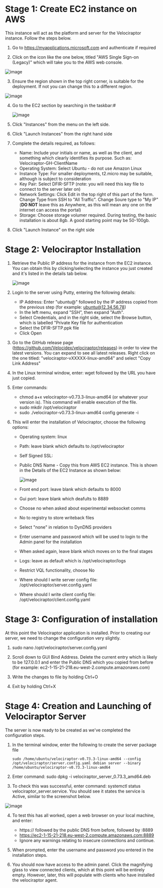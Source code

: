 

# Stage 1: Create EC2 instance on AWS

This instance will act as the platform and server for the Velociraptor instance. Follow the steps below.

1. Go to https://myapplications.microsoft.com and authenticate if required

2. Click on the icon like the one below, titled "AWS Single Sign-on (Legacy)" which will take you to the AWS web console.

![image](https://github.com/user-attachments/assets/7736c2ff-64b5-4823-b514-a614864290e2)

3. Ensure the region shown in the top right corner, is suitable for the deployment. If not you can change this to a different region.

![image](https://github.com/user-attachments/assets/349ddea5-5012-4968-8a42-c7921e707679)

4. Go to the EC2 section by searching in the taskbar:#

   ![image](https://github.com/user-attachments/assets/adc6ec8f-2a12-45e5-9c24-1a8ed95eec70)

5. Click "Instances" from the menu on the left side.

6. Click "Launch Instances" from the right hand side
   
7. Complete the details required, as follows:

    * Name: Include your initials or name, as well as the client, and something which clearly identifies its purpose. Such as: Velociraptor-GH-ClientName
    * Operating System: Select Ubuntu - do not use Amazon Linux
    * Instance Type:  For smaller deployments, t2.micro may be suitable, although is subject to consideration
    * Key Pair: Select DFIR-SFTP (note: you will need this key file to connect to the server later on)
    * Network Settings: Click Edit in the top right of this part of the form. Change Type from SSH to "All Traffic". Change Soure type to "My IP" (**DO NOT** leave this as Anywhere, as this will mean any one on the internet can access the portal)
    * Storage: Choose storage volumer required. During testing, the basic installation is about 8gb. A good starting point may be 50-100gb.
        
8. Click "Launch Instance" on the right side

# Stage 2: Velociraptor Installation

1. Retrieve the Public IP address for the instance from the EC2 instance. You can obtain this by clicking/selecting the instance you just created and it's listed in the details tab below.

   ![image](https://github.com/user-attachments/assets/eb95b0d6-79b0-45b2-a768-3cc409544d80)

2. Login to the server using Putty, entering the following details:
   
     * IP Address: Enter "ubuntu@" followed by the IP address copied from the previous step (for example: ubuntu@12.34.56.78)
     * In the left menu, expand "SSH", then expand "Auth".
     * Select Credentials, and in the right side, select the Browse button, which is labelled "Private Key file for authentication
     * Select the DFIR-SFTP.ppk file
     * Click Open
  
3. Go to the GitHub release page (https://github.com/Velocidex/velociraptor/releases) in order to view the latest versions. You can expand to see all latest releases. Right click on the one titled: "velociraptor-vXXXXX-linux-amd64" and select "Copy Link Address"

4. In the Linux terminal window, enter: wget followed by the URL you have just copied.
   
5. Enter commands:

    * chmod a+x velociraptor-v0.73.3-linux-amd64 (or whatever your version is). This command will enable execution of the file.
    * sudo mkdir /opt/velociraptor
    * sudo ./velociraptor-v0.73.3-linux-amd64 config generate -i
  
9. This will enter the installation of Velociraptor, choose the following options:
    * Operating system: linux
    * Path: leave blank which defaults to /opt/velociraptor
    * Self Signed SSL:
    * Public DNS Name - Copy this from AWS EC2 instance. This is shown in the Details of the EC2 Instance as shown below:

      ![image](https://github.com/user-attachments/assets/d07c2541-4492-44f2-8e62-26b02eeaa310)

    * Front end port: leave blank which defaults to 8000
    * Gui port: leave blank which deafults to 8889
    * Choose no when asked about experimental websocket comms
    * No to registry to store writeback files
    * Select "none" in relation to DynDNS providers
    * Enter username and password which will be used to login to the Admin panel for the installation
    * When asked again, leave blank which moves on to the final stages
    * Logs: leave as default which is /opt/velociraptor/logs
    * Restrict VQL functionality, choose No
    * Where should I write server config file: /opt/velociraptor/server.config.yaml
    * Where should I write client config file: /opt/velociraptor/client.config.yaml


# Stage 3: Configuration of installation

At this point the Velociraptor application is installed. Prior to creating our server, we need to change the configuration very slightly.

1. sudo nano /opt/velociraptor/server.config.yaml
   
2. Scroll down to GUI Bind Address. Delete the current entry which is likely to be 127.0.0.1 and enter the Public DNS which you copied from before (for example: ec2-1-15-21-218.eu-west-2.compute.amazonaws.com)

3. Write the changes to file by holding Ctrl+O

4. Exit by holding Ctrl+X

# Stage 4: Creation and Launching of Velociraptor Server

The server is now ready to be created as we've completed the configuration steps.

1. In the terminal window, enter the following to create the server package file
   
   ```
   sudo /home/ubuntu/velociraptor-v0.73.3-linux-amd64 --config /opt/velociraptor/server.config.yaml debian server --binary /home/ubuntu/velociraptor-v0.73.3-linux-amd64
   ```
  
2. Enter command: sudo dpkg -i velociraptor_server_0.73.3_amd64.deb

3. To check this was successful, enter command: systemctl status velociraptor_server.service. You should see it states the service is Active, similar to the screenshot below.
   
![image](https://github.com/user-attachments/assets/ef9d5014-20be-4337-b797-6e6231215986)

4. To test this has all worked, open a web browser on your local machine, and enter:

      * https:// followed by the public DNS from before, followed by :8889
      * https://ec2-1-15-21-218.eu-west-2.compute.amazonaws.com:8889
      * Ignore any warnings relating to insecure connections and continue.
   
5. When prompted, enter the username and password you entered in the installation steps.
  
6. You should now have access to the admin panel. Click the magnifying glass to view connected clients, which at this point will be entirely empty. However, later, this will populate with clients who have installed the velociraptor agent.
